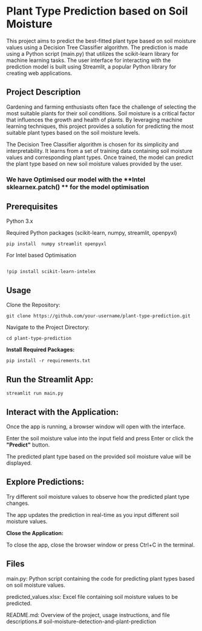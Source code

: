 # **Plant Type Prediction based on Soil Moisture**


This project aims to predict the best-fitted plant type based on soil moisture values using a Decision Tree Classifier algorithm. The prediction is made using a Python script (main.py) that utilizes the scikit-learn library for machine learning tasks. The user interface for interacting with the prediction model is built using Streamlit, a popular Python library for creating web applications.

## **Project Description**

Gardening and farming enthusiasts often face the challenge of selecting the most suitable plants for their soil conditions. Soil moisture is a critical factor that influences the growth and health of plants. By leveraging machine learning techniques, this project provides a solution for predicting the most suitable plant types based on the soil moisture levels.

The Decision Tree Classifier algorithm is chosen for its simplicity and interpretability. It learns from a set of training data containing soil moisture values and corresponding plant types. Once trained, the model can predict the plant type based on new soil moisture values provided by the user.

### We have Optimised our model with the **Intel sklearnex.patch() ** for the model optimisation

## **Prerequisites**

Python 3.x

Required Python packages (scikit-learn, numpy, streamlit, openpyxl)

```
pip install  numpy streamlit openpyxl
```

For Intel based Optimisation 

```

!pip install scikit-learn-intelex
```



## **Usage**

Clone the Repository:



```
git clone https://github.com/your-username/plant-type-prediction.git
```

Navigate to the Project Directory:

```
cd plant-type-prediction
```

**Install Required Packages:**


```
pip install -r requirements.txt
```

## Run the Streamlit App:


```
streamlit run main.py
```

## **Interact with the Application:**

Once the app is running, a browser window will open with the interface.

Enter the soil moisture value into the input field and press Enter or click the **"Predict"** button.

The predicted plant type based on the provided soil moisture value will be displayed.


## **Explore Predictions:**

Try different soil moisture values to observe how the predicted plant type changes.

The app updates the prediction in real-time as you input different soil moisture values.



**Close the Application:**

To close the app, close the browser window or press Ctrl+C in the terminal.


## **Files**

main.py: Python script containing the code for predicting plant types based on soil moisture values.

predicted_values.xlsx: Excel file containing soil moisture values to be predicted.

README.md: Overview of the project, usage instructions, and file descriptions.# soil-moisture-detection-and-plant-prediction
